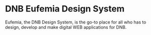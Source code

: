 # DNB Eufemia Design System

Eufemia, the DNB Design System, is the go-to place for all who has to design, develop and make digital WEB applications for DNB.
